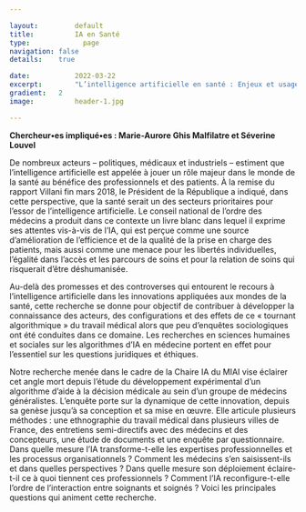 ```yaml
---

layout:			default
title:  		IA en Santé
type:			  page
navigation: false
details:    true

date:   		2022-03-22
excerpt: 		"L’intelligence artificielle en santé : Enjeux et usages des algorithmes d’aide à la décision dans le travail médical"
gradient: 	2
image: 			header-1.jpg

---
```


**Chercheur•es impliqué•es : Marie-Aurore Ghis Malfilatre et Séverine Louvel**

De nombreux acteurs – politiques, médicaux et industriels – estiment que l’intelligence artificielle est appelée à jouer un rôle majeur dans le monde de la santé au bénéfice des professionnels et des patients. À la remise du rapport Villani fin mars 2018, le Président de la République a indiqué, dans cette perspective, que la santé serait un des secteurs prioritaires pour l’essor de l’intelligence artificielle. Le conseil national de l’ordre des médecins a produit dans ce contexte un livre blanc dans lequel il exprime ses attentes vis-à-vis de l’IA, qui est perçue comme une source d’amélioration de l’efficience et de la qualité de la prise en charge des patients, mais aussi comme une menace pour les libertés individuelles, l’égalité dans l’accès et les parcours de soins et pour la relation de soins qui risquerait d’être déshumanisée.

Au-delà des promesses et des controverses qui entourent le recours à l’intelligence artificielle dans les innovations appliquées aux mondes de la santé, cette recherche se donne pour objectif de contribuer à développer la connaissance des acteurs, des configurations et des effets de ce « tournant algorithmique » du travail médical alors que peu d’enquêtes sociologiques ont été conduites dans ce domaine. Les recherches en sciences humaines et sociales sur les algorithmes d’IA en médecine portent en effet pour l’essentiel sur les questions juridiques et éthiques.

Notre recherche menée dans le cadre de la Chaire IA du MIAI vise éclairer cet angle mort depuis l’étude du développement expérimental d’un algorithme d’aide à la décision médicale au sein d’un groupe de médecins généralistes. L’enquête porte sur la dynamique de cette innovation, depuis sa genèse jusqu’à sa conception et sa mise en œuvre. Elle articule plusieurs méthodes : une ethnographie du travail médical dans plusieurs villes de France, des entretiens semi-directifs avec des médecins et des concepteurs, une étude de documents et une enquête par questionnaire. Dans quelle mesure l’IA transforme-t-elle les expertises professionnelles et les processus organisationnels ? Comment les médecins s’en saisissent-ils et dans quelles perspectives ? Dans quelle mesure son déploiement éclaire-t-il ce à quoi tiennent ces professionnels ? Comment l’IA reconfigure-t-elle l’ordre de l’interaction entre soignants et soignés ? Voici les principales questions qui animent cette recherche. 
